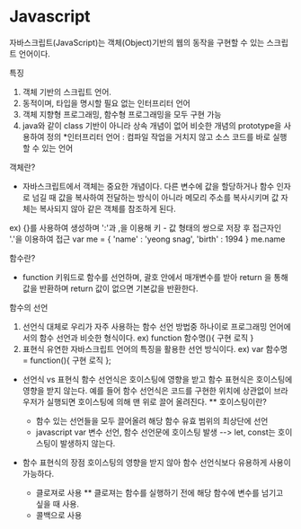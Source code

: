 # Javascript
자바스크립트(JavaScript)는 객체(Object)기반의 웹의 동작을 구현할 수 있는 스크립트 언어이다.

특징
1. 객체 기반의 스크립트 언어.
2. 동적이며, 타입을 명시할 필요 없는 인터프리터 언어
3. 객체 지향형 프로그래밍, 함수형 프로그래밍을 모두 구현 가능
4. java와 같이 class 기반이 아니라 상속 개념이 없어 비슷한 개념의 prototype을 사용하여 정의
  *인터프리터 언어 : 컴파일 작업을 거치지 않고 소스 코드를 바로 실행할 수 있는 언어

객체란?
 - 자바스크립트에서 객체는 중요한 개념이다. 다른 변수에 값을 할당하거나 함수 인자로 넘길 때 값을 복사하여 전달하는 방식이 아니라 메모리 주소를 복사시키며 값 자체는 복사되지 않아 같은 객체를 참조하게 된다.
 
 ex) {}를 사용하여 생성하며 ':'과 ,을 이용해 키 - 값 형태의 쌍으로 저장 후 접근자인 '.'을 이용하여 접근
  var me = {
   'name' : 'yeong snag',
   'birth' : 1994
  }
  me.name
  
함수란?
 - function 키워드로 함수를 선언하며, 괄호 안에서 매개변수를 받아 return 을 통해 값을 반환하며 return 값이 없으면 기본값을 반환한다.
 
 함수의 선언
 1. 선언식
  대체로 우리가 자주 사용하는 함수 선언 방법중 하나이로 프로그래밍 언어에서의 함수 선언과 비슷한 형식이다.
  ex) function 함수명(){
   구현 로직
  }
 2. 표현식
  유연한 자바스크립트 언어의 특징을 활용한 선언 방식이다.
  ex) var 함수명 = function(){
   구현 로직
  };
 
- 선언식 vs 표현식
 함수 선언식은 호이스팅에 영향을 받고 함수 표현식은 호이스팅에 영향을 받지 않는다.
 예를 들어 함수 선언식은 코드를 구현한 위치에 상관없이 브라우저가 실행되면 호이스팅에 의해 맨 위로 끌어 올려진다.
 ** 호이스팅이란?
  - 함수 있는 선언들을 모두 끌어올려 해당 함수 유효 범위의 최상단에 선언
  - javascript var 변수 선언, 함수 선언문에 호이스팅 발생 --> let, const는 호이스팅이 발생하지 않는다.
  
- 함수 표현식의 장점
 호이스팅의 영향을 받지 않아 함수 선언식보다 유용하게 사용이 가능하다. 
  - 클로져로 사용
   ** 클로져는 함수를 실행하기 전에 해당 함수에 변수를 넘기고 싶을 때 사용.
  - 콜백으로 사용 
  

 
 
